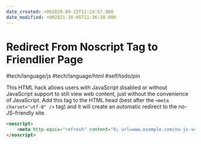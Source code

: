 ```yaml
---
date_created: +002020-09-15T11:24:57.000
date_modified: +002021-10-05T11:36:50.000
---
```


# Redirect From Noscript Tag to Friendlier Page

#tech/language/js #tech/language/html #self/todo/pin

This HTML hack allows users with JavaScript disabled or without JavaScript support to still view web content, just without the convenience of JavaScript. Add this tag to the HTML head (best after the `<meta charset="utf-8" />` tag) and it will create an automatic redirect to the no-JS-friendly site.

```html
<noscript>
	<meta http-equiv="refresh" content="0; url=www.example.com/no-js-version" />
</noscript>
```
